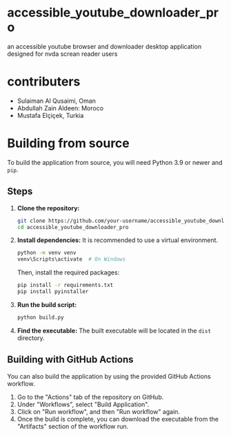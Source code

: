# accessible_youtube_downloader_pro
an accessible youtube browser and downloader desktop application designed for nvda screan reader users
# contributers
* Sulaiman Al Qusaimi, Oman
* Abdullah Zain Aldeen: Moroco
* Mustafa Elçiçek, Turkia

# Building from source

To build the application from source, you will need Python 3.9 or newer and `pip`.

## Steps

1.  **Clone the repository:**
    ```bash
    git clone https://github.com/your-username/accessible_youtube_downloader_pro.git
    cd accessible_youtube_downloader_pro
    ```

2.  **Install dependencies:**
    It is recommended to use a virtual environment.
    ```bash
    python -m venv venv
    venv\Scripts\activate  # On Windows
    ```
    Then, install the required packages:
    ```bash
    pip install -r requirements.txt
    pip install pyinstaller
    ```

3.  **Run the build script:**
    ```bash
    python build.py
    ```

4.  **Find the executable:**
    The built executable will be located in the `dist` directory.

## Building with GitHub Actions

You can also build the application by using the provided GitHub Actions workflow.
1.  Go to the "Actions" tab of the repository on GitHub.
2.  Under "Workflows", select "Build Application".
3.  Click on "Run workflow", and then "Run workflow" again.
4.  Once the build is complete, you can download the executable from the "Artifacts" section of the workflow run.